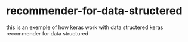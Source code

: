 # recommender-for-data-structered
this is an exemple of how keras work with data structered
keras recommender for data structured
